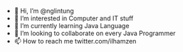 - 👋 Hi, I’m @nglintung
- 👀 I’m interested in Computer and IT stuff
- 🌱 I’m currently learning Java Language
- 💞️ I’m looking to collaborate on every Java Programmer
- 📫 How to reach me twitter.com/ilhamzen

<!---
nglintung/nglintung is a ✨ special ✨ repository because its `README.md` (this file) appears on your GitHub profile.
You can click the Preview link to take a look at your changes.
--->

